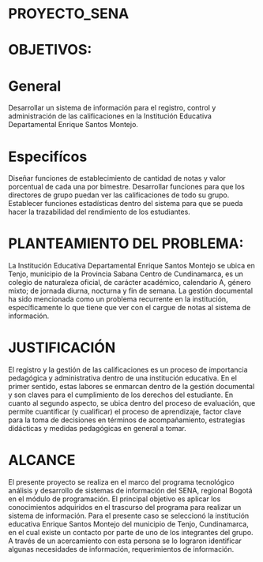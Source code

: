 # PROYECTO_SENA

# OBJETIVOS:

# General
Desarrollar un sistema de información para el registro, control y administración de las calificaciones en la Institución Educativa Departamental Enrique Santos Montejo.

# Especifícos
Diseñar  funciones de establecimiento de cantidad de notas y valor porcentual de cada una por bimestre.
Desarrollar funciones para que los directores de grupo puedan ver las calificaciones de todo su grupo.
Establecer funciones estadísticas dentro del sistema para que se pueda hacer la trazabilidad del rendimiento de los estudiantes. 

# PLANTEAMIENTO DEL PROBLEMA:
La Institución Educativa Departamental Enrique Santos Montejo se ubica en Tenjo, municipio de la Provincia Sabana Centro de Cundinamarca, es un colegio de naturaleza oficial, de carácter académico,  calendario A, género mixto; de jornada diurna, nocturna y fin de semana.
La gestión documental ha sido mencionada como un problema recurrente en la institución, específicamente lo que tiene que ver con el cargue de notas al sistema de información.

# JUSTIFICACIÓN 
El registro y la gestión de las calificaciones es un proceso de importancia pedagógica y administrativa dentro de una institución educativa. En el primer sentido, estas labores se enmarcan dentro de la gestión documental y son claves para el cumplimiento de los derechos del estudiante. 
En cuanto al segundo aspecto, se ubica dentro del proceso de evaluación, que permite cuantificar (y cualificar) el proceso de aprendizaje, factor clave para la toma de decisiones en términos de acompañamiento, estrategias didácticas y medidas pedagógicas en general a tomar. 

# ALCANCE
El presente proyecto se realiza en el marco del programa tecnológico análisis y desarrollo de sistemas de información del SENA, regional Bogotá en el módulo de programación. El principal objetivo es aplicar los conocimientos adquiridos en el trascurso del programa para realizar un sistema de información. Para el presente caso se seleccionó la institución educativa Enrique Santos Montejo del municipio de Tenjo, Cundinamarca, en el cual existe un contacto por parte de uno de los integrantes del grupo. A través de un acercamiento con esta persona se lo lograron identificar algunas necesidades de información, requerimientos de información.

